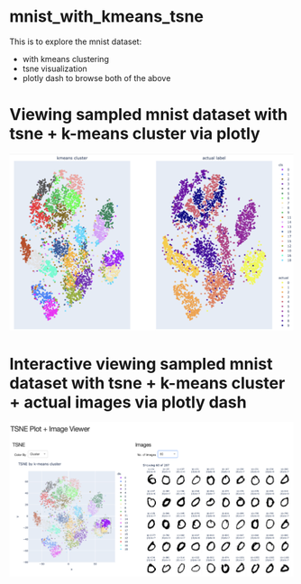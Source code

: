# mnist_with_kmeans_tsne
This is to explore the mnist dataset:
- with kmeans clustering
- tsne visualization
- plotly dash to browse both of the above

# Viewing sampled mnist dataset with tsne + k-means cluster via plotly 
![image](clustering.png)

# Interactive viewing sampled mnist dataset with tsne + k-means cluster + actual images via plotly dash
![image](tsne_kmeans_plolty.png)
